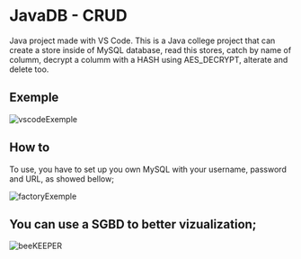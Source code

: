 # JavaDB - CRUD

Java project made with VS Code.
This is a Java college project that can create a store inside of MySQL database, read this stores, catch by name of columm, decrypt a columm with a HASH using AES_DECRYPT, alterate and delete too.

## Exemple

![vscodeExemple](https://drive.google.com/u/0/uc?id=1FgIYg9vobwiA-_G2VidlpBM8BKEmjAdU&export=download)

## How to

To use, you have to set up you own MySQL with your username, password and URL, as showed bellow;

![factoryExemple](https://drive.google.com/u/0/uc?id=1gzocDn2elcNWpc72R44PCZZdTxRLpN0u&export=download)

## You can use a SGBD to better vizualization;

![beeKEEPER](https://drive.google.com/u/0/uc?id=1neybp3qYmivtR7VS3K8bgs_Q3PXVbl6w&export=download)